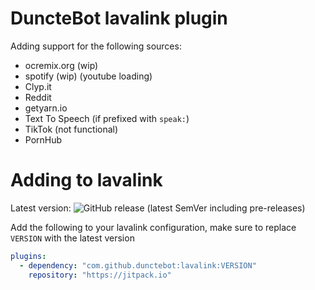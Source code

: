 # DuncteBot lavalink plugin

Adding support for the following sources:
- ocremix.org (wip)
- spotify (wip) (youtube loading)
- Clyp.it
- Reddit
- getyarn.io
- Text To Speech (if prefixed with `speak:`)
- TikTok (not functional)
- PornHub

# Adding to lavalink

Latest version: ![GitHub release (latest SemVer including pre-releases)](https://img.shields.io/github/v/release/DuncteBot/lavalink?include_prereleases)

Add the following to your lavalink configuration, make sure to replace `VERSION` with the latest version
```yml
plugins:
  - dependency: "com.github.dunctebot:lavalink:VERSION"
    repository: "https://jitpack.io"
```